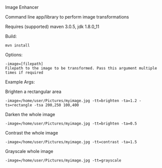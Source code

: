Image Enhancer

Command line app/library to perform image transformations

Requires (supported) maven 3.0.5, jdk 1.8.0_11

Build:

    mvn install

Options:

    -image=[filepath]
    Filepath to the image to be transformed. Pass this argument multiple times if required

Example Args:

Brighten a rectangular area

    -image=/home/user/Pictures/myimage.jpg -tt=brighten -ta=1.2 -ts=rectangle -tsa 200,250 100,400

Darken the whole image

    -image=/home/user/Pictures/myimage.jpg -tt=brighten -ta=0.5

Contrast the whole image

    -image=/home/user/Pictures/myimage.jpg -tt=contrast -ta=1.5

Grayscale whole image

    -image=/home/user/Pictures/myimage.jpg -tt=grayscale
